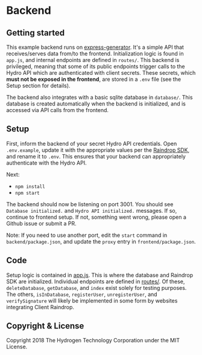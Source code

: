 # Backend

## Getting started
This example backend runs on [express-generator](https://expressjs.com/en/starter/generator.html). It's a simple API that receives/serves data from/to the frontend. Initialization logic is found in `app.js`, and internal endpoints are defined in `routes/`. This backend is privileged, meaning that some of its public endpoints trigger calls to the Hydro API which are authenticated with client secrets. These secrets, which **must not be exposed in the frontend**, are stored in a `.env` file (see the Setup section for details).

The backend also integrates with a basic sqlite database in `database/`. This database is created automatically when the backend is initialized, and is accessed via API calls from the frontend.

## Setup
First, inform the backend of your secret Hydro API credentials. Open `.env.example`, update it with the appropriate values per the [Raindrop SDK](https://github.com/hydrogen-dev/raindrop-sdk-js), and rename it to `.env`. This ensures that your backend can appropriately authenticate with the Hydro API.

Next:
- `npm install`
- `npm start`

The backend should now be listening on port 3001. You should see `Database initialized.` and `Hydro API initialized.` messages. If so, continue to frontend setup. If not, something went wrong, please open a Github issue or submit a PR.

Note: If you need to use another port, edit the `start` command in `backend/package.json`, and update the `proxy` entry in `frontend/package.json`.

## Code
Setup logic is contained in [app.js](./app.js). This is where the database and Raindrop SDK are initialized. Individual endpoints are defined in [routes/](./routes/). Of these, `deleteDatabase`, `getDatabase`, and `index` exist solely for testing purposes. The others, `isInDatabase`, `registerUser`, `unregisterUser`, and `verifySignature` will likely be implemented in some form by websites integrating Client Raindrop.

## Copyright & License
Copyright 2018 The Hydrogen Technology Corporation under the MIT License.
